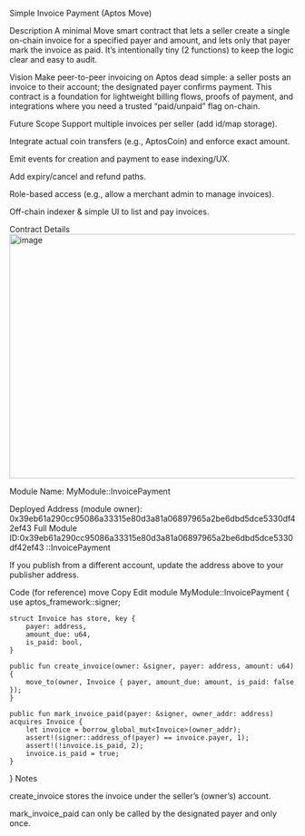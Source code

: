 Simple Invoice Payment (Aptos Move)

Description
A minimal Move smart contract that lets a seller create a single on-chain invoice for a specified payer and amount, and lets only that payer mark the invoice as paid. It’s intentionally tiny (2 functions) to keep the logic clear and easy to audit.

Vision
Make peer-to-peer invoicing on Aptos dead simple: a seller posts an invoice to their account; the designated payer confirms payment. This contract is a foundation for lightweight billing flows, proofs of payment, and integrations where you need a trusted “paid/unpaid” flag on-chain.

Future Scope
Support multiple invoices per seller (add id/map storage).

Integrate actual coin transfers (e.g., AptosCoin) and enforce exact amount.

Emit events for creation and payment to ease indexing/UX.

Add expiry/cancel and refund paths.

Role-based access (e.g., allow a merchant admin to manage invoices).

Off-chain indexer & simple UI to list and pay invoices.

Contract Details
<img width="586" height="431" alt="image" src="https://github.com/user-attachments/assets/b121f7e3-d3e9-4765-8d9d-57897f638846" />

Module Name: MyModule::InvoicePayment

Deployed Address (module owner): 0x39eb61a290cc95086a33315e80d3a81a06897965a2be6dbd5dce5330df42ef43
Full Module ID:0x39eb61a290cc95086a33315e80d3a81a06897965a2be6dbd5dce5330df42ef43 ::InvoicePayment

If you publish from a different account, update the address above to your publisher address.

Code (for reference)
move
Copy
Edit
module MyModule::InvoicePayment {
    use aptos_framework::signer;

    struct Invoice has store, key {
        payer: address,
        amount_due: u64,
        is_paid: bool,
    }

    public fun create_invoice(owner: &signer, payer: address, amount: u64) {
        move_to(owner, Invoice { payer, amount_due: amount, is_paid: false });
    }

    public fun mark_invoice_paid(payer: &signer, owner_addr: address) acquires Invoice {
        let invoice = borrow_global_mut<Invoice>(owner_addr);
        assert!(signer::address_of(payer) == invoice.payer, 1);
        assert!(!invoice.is_paid, 2);
        invoice.is_paid = true;
    }
}
Notes

create_invoice stores the invoice under the seller’s (owner’s) account.

mark_invoice_paid can only be called by the designated payer and only once.
